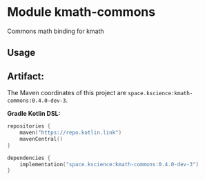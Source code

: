 # Module kmath-commons

Commons math binding for kmath

## Usage

## Artifact:

The Maven coordinates of this project are `space.kscience:kmath-commons:0.4.0-dev-3`.

**Gradle Kotlin DSL:**

```kotlin
repositories {
    maven("https://repo.kotlin.link")
    mavenCentral()
}

dependencies {
    implementation("space.kscience:kmath-commons:0.4.0-dev-3")
}
```
